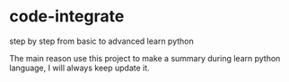 # code-integrate
step by step from basic to advanced learn python

The main reason use this project to make a summary during learn python language, I will always keep update it.
